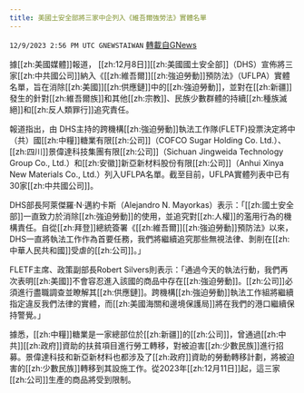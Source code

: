 ```yaml
---
title: 美國土安全部將三家中企列入《維吾爾強勞法》實體名單
---
```

`12/9/2023 2:56 PM UTC GNEWSTAIWAN` [轉載自GNews](https://gnews.org/articles/2090469)



據[[zh:美國媒體]]報道， [[zh:12月8日]][[zh:美國國土安全部]]（DHS）宣佈將三家[[zh:中共國公司]]納入《[[zh:維吾爾]][[zh:強迫勞動]]預防法》（UFLPA）實體名單，旨在消除[[zh:美國]][[zh:供應鏈]]中的[[zh:強迫勞動]]，並對在[[zh:新疆]]發生的針對[[zh:維吾爾族]]和其他[[zh:宗教]]、民族少數群體的持續[[zh:種族滅絕]]和[[zh:反人類罪行]]追究責任。  

報道指出，由 DHS主持的跨機構[[zh:強迫勞動]]執法工作隊(FLETF)投票決定將中（共）國[[zh:中糧]]糖業有限[[zh:公司]]（COFCO Sugar Holding Co. Ltd.）、[[zh:四川]]景偉達科技集團有限[[zh:公司]]（Sichuan Jingweida Technology Group Co., Ltd.）和[[zh:安徽]]新亞新材料股份有限[[zh:公司]]（Anhui Xinya New Materials Co., Ltd.）列入UFLPA名單。截至目前，UFLPA實體列表中已有30家[[zh:中共國公司]]。

  

DHS部長阿萊傑羅·N·邁約卡斯（Alejandro N. Mayorkas）表示：「[[zh:國土安全部]]一直致力於消除[[zh:強迫勞動]]的使用，並追究對[[zh:人權]]的濫用行為的機構責任。自從[[zh:拜登]]總統簽署《[[zh:維吾爾]][[zh:強迫勞動]]預防法》以來，DHS一直將執法工作作為首要任務，我們將繼續追究那些無視法律、剝削在[[zh:中華人民共和國]]受虐的[[zh:公司]]。」

  

FLETF主席、政策副部長Robert Silvers則表示：「通過今天的執法行動，我們再次表明[[zh:美國]]不會容忍進入該國的商品中存在[[zh:強迫勞動]]。[[zh:公司]]必須進行盡職調查並瞭解其[[zh:供應鏈]]。跨機構[[zh:強迫勞動]]執法工作組將繼續指定違反我們法律的實體，而[[zh:美國海關和邊境保護局]]將在我們的港口繼續保持警覺。」

  

據悉，[[zh:中糧]]糖業是一家總部位於[[zh:新疆]]的[[zh:公司]]，曾通過[[zh:中共]][[zh:政府]]資助的扶貧項目進行勞工轉移，對被迫害[[zh:少數民族]]進行招募。景偉達科技和新亞新材料也都涉及了[[zh:政府]]資助的勞動轉移計劃，將被迫害的[[zh:少數民族]]轉移到其設施工作。從2023年[[zh:12月11日]]起，這三家[[zh:公司]]生產的商品將受到限制。
